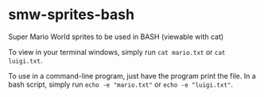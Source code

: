 # smw-sprites-bash
Super Mario World sprites to be used in BASH (viewable with cat)

To view in your terminal windows, simply run `cat mario.txt` or `cat luigi.txt`.

To use in a command-line program, just have the program print the file. 
In a bash script, simply run `echo -e "mario.txt"` or `echo -e "luigi.txt"`.
